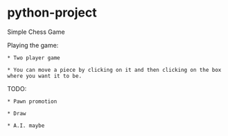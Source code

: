 python-project
==============

Simple Chess Game


Playing the game:  

    * Two player game  

    * You can move a piece by clicking on it and then clicking on the box where you want it to be.  

TODO:  

    * Pawn promotion  

    * Draw  

    * A.I. maybe  

